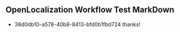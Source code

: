 ## OpenLocalization Workflow Test MarkDown
* 38d0db10-a578-40b8-8413-bfd0b1fbd724 thanks!

<!--HONumber=Aug16_HO1-->


